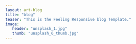 ```yaml
---
layout: art-blog
title: "blog"
teaser: "This is the Feeling Responsive blog Template."
image:
   header: "unsplash_1.jpg"
   thumb: "unsplash_6_thumb.jpg"
---
```

